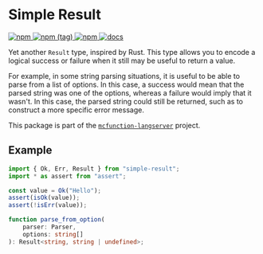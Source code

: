 # Simple Result

[ ![npm](https://img.shields.io/npm/v/simple-result.svg?style=flat-square) ![npm (tag)](https://img.shields.io/npm/v/simple-result/next.svg?style=flat-square) ![npm](https://img.shields.io/npm/dt/simple-result.svg?style=flat-square) ](http://npm.im/simple-result)
[![docs](https://img.shields.io/badge/docs-TypeDoc-blueviolet.svg?style=flat-square)](levertion.github.io/mcfunction/result)

Yet another `Result` type, inspired by Rust. This type allows you to encode a
logical success or failure when it still may be useful to return a value.

For example, in some string parsing situations, it is useful to be able to parse
from a list of options. In this case, a success would mean that the parsed
string was one of the options, whereas a failure would imply that it wasn't. In
this case, the parsed string could still be returned, such as to construct a
more specific error message.

<!-- TODO: change this paragraph to be more useful/general: -->

This package is part of the
[`mcfunction-langserver`](https://github.com/Levertion/mcfunction) project.

## Example

```ts
import { Ok, Err, Result } from "simple-result";
import * as assert from "assert";

const value = Ok("Hello");
assert(isOk(value));
assert(!isErr(value));

function parse_from_option(
    parser: Parser,
    options: string[]
): Result<string, string | undefined>;
```
